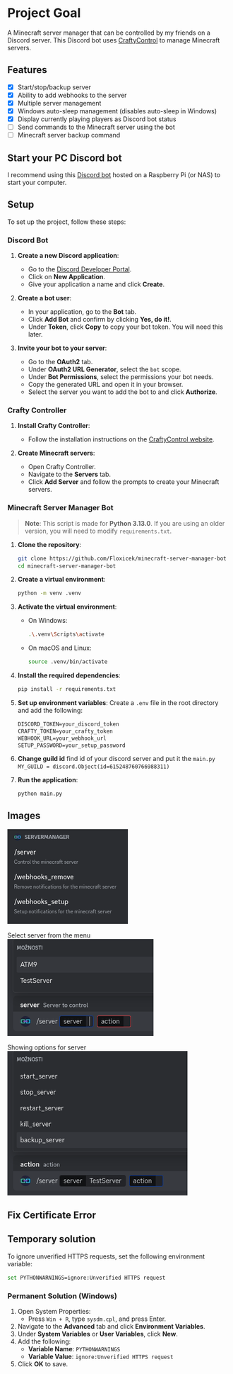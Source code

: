 # Project Goal

A Minecraft server manager that can be controlled by my friends on a Discord server. This Discord bot uses [CraftyControl](https://www.craftycontrol.com/) to manage Minecraft servers.

## Features

- [x] Start/stop/backup server
- [x] Ability to add webhooks to the server
- [x] Multiple server management
- [x] Windows auto-sleep management (disables auto-sleep in Windows)
- [x] Display currently playing players as Discord bot status
- [ ] Send commands to the Minecraft server using the bot
- [ ] Minecraft server backup command

## Start your PC Discord bot

I recommend using this [Discord bot](https://github.com/Floxicek/remote-computer-start-discord-bot) hosted on a Raspberry Pi (or NAS) to start your computer.

## Setup

To set up the project, follow these steps:

### Discord Bot

1. **Create a new Discord application**:

   - Go to the [Discord Developer Portal](https://discord.com/developers/applications).
   - Click on **New Application**.
   - Give your application a name and click **Create**.

2. **Create a bot user**:

   - In your application, go to the **Bot** tab.
   - Click **Add Bot** and confirm by clicking **Yes, do it!**.
   - Under **Token**, click **Copy** to copy your bot token. You will need this later.

3. **Invite your bot to your server**:
   - Go to the **OAuth2** tab.
   - Under **OAuth2 URL Generator**, select the `bot` scope.
   - Under **Bot Permissions**, select the permissions your bot needs.
   - Copy the generated URL and open it in your browser.
   - Select the server you want to add the bot to and click **Authorize**.

### Crafty Controller

1. **Install Crafty Controller**:

   - Follow the installation instructions on the [CraftyControl website](https://wiki.craftycontrol.com/en/3/Install%20Guides).

2. **Create Minecraft servers**:
   - Open Crafty Controller.
   - Navigate to the **Servers** tab.
   - Click **Add Server** and follow the prompts to create your Minecraft servers.

### Minecraft Server Manager Bot

> **Note**: This script is made for **Python 3.13.0**. If you are using an older version, you will need to modify `requirements.txt`.

1. **Clone the repository**:

   ```sh
   git clone https://github.com/Floxicek/minecraft-server-manager-bot
   cd minecraft-server-manager-bot
   ```

2. **Create a virtual environment**:

   ```sh
   python -m venv .venv
   ```

3. **Activate the virtual environment**:

   - On Windows:
     ```sh
     .\.venv\Scripts\activate
     ```
   - On macOS and Linux:
     ```sh
     source .venv/bin/activate
     ```

4. **Install the required dependencies**:

   ```sh
   pip install -r requirements.txt
   ```

5. **Set up environment variables**:
   Create a `.env` file in the root directory and add the following:

   ```env
   DISCORD_TOKEN=your_discord_token
   CRAFTY_TOKEN=your_crafty_token
   WEBHOOK_URL=your_webhook_url
   SETUP_PASSWORD=your_setup_password
   ```

6. **Change guild id**
   find id of your discord server and put it the `main.py`
   `MY_GUILD = discord.Object(id=615248760766988311)`

7. **Run the application**:
   ```sh
   python main.py
   ```

## Images
![Commands](images/image.png)

Select server from the menu
![alt text](images/image-1.png)

Showing options for server
![Showing options for server](images/image-2.png)

## Fix Certificate Error

## Temporary solution

To ignore unverified HTTPS requests, set the following environment variable:

```sh
set PYTHONWARNINGS=ignore:Unverified HTTPS request
```

### Permanent Solution (Windows)

1. Open System Properties:
   - Press `Win + R`, type `sysdm.cpl`, and press Enter.
2. Navigate to the **Advanced** tab and click **Environment Variables**.
3. Under **System Variables** or **User Variables**, click **New**.
4. Add the following:
   - **Variable Name**: `PYTHONWARNINGS`
   - **Variable Value**: `ignore:Unverified HTTPS request`
5. Click **OK** to save.
